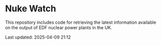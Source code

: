 # Nuke Watch

This repository includes code for retrieving the latest information available on the output of EDF nuclear power plants in the UK.

Last updated: 2025-04-09 21:12